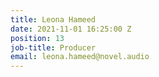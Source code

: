 ```yaml
---
title: Leona Hameed
date: 2021-11-01 16:25:00 Z
position: 13
job-title: Producer
email: leona.hameed@novel.audio
---
```


